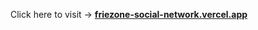 <span>Click here to visit -> </span> <a href="https://friezone-social-network.vercel.app/" target="_blank"><strong>friezone-social-network.vercel.app</strong></a>
